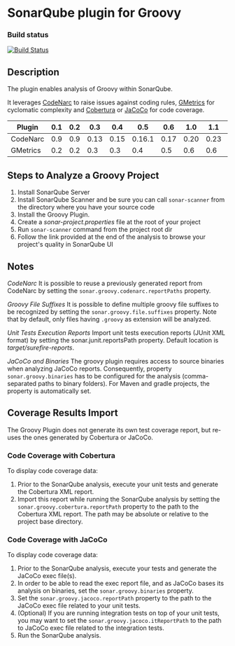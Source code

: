 SonarQube plugin for Groovy
==========

### Build status

[![Build Status](https://api.travis-ci.org/pmayweg/sonar-groovy.png)](https://travis-ci.org/pmayweg/sonar-groovy)

## Description
The plugin enables analysis of Groovy within SonarQube.

It leverages [CodeNarc](http://codenarc.sourceforge.net/) to raise issues against coding rules, [GMetrics](http://gmetrics.sourceforge.net/) for cyclomatic complexity and [Cobertura](http://cobertura.sourceforge.net/) or [JaCoCo](http://www.eclemma.org/jacoco/) for code coverage.

Plugin   | 0.1 | 0.2 | 0.3  | 0.4  | 0.5    | 0.6  | 1.0  | 1.1  | 1.1.1 | 1.2  | 1.3    | 1.3.1  | 1.4
---------|-----|-----|------|------|--------|------|------|------|-------|------|--------|--------|-------
CodeNarc | 0.9 | 0.9 | 0.13 | 0.15 | 0.16.1 | 0.17 | 0.20 | 0.23 | 0.23  | 0.24 | 0.24.1 | 0.24.1 | 0.25.2
GMetrics | 0.2 | 0.2 | 0.3  | 0.3  | 0.4    | 0.5  | 0.6  | 0.6  | 0.7   | 0.7  | 0.7    | 0.7    | 0.7

## Steps to Analyze a Groovy Project
1. Install SonarQube Server
1. Install SonarQube Scanner and be sure you can call `sonar-scanner` from the directory where you have your source code
1. Install the Groovy Plugin.
1. Create a _sonar-project.properties_ file at the root of your project
1. Run `sonar-scanner` command from the project root dir
1. Follow the link provided at the end of the analysis to browse your project's quality in SonarQube UI

## Notes
*CodeNarc*
It is possible to reuse a previously generated report from CodeNarc by setting the `sonar.groovy.codenarc.reportPaths` property.

*Groovy File Suffixes*
It is possible to define multiple groovy file suffixes to be recognized by setting the `sonar.groovy.file.suffixes` property. Note that by default, only files having `.groovy` as extension will be analyzed.

*Unit Tests Execution Reports*
Import unit tests execution reports (JUnit XML format) by setting the sonar.junit.reportsPath property. Default location is _target/surefire-reports_.

*JaCoCo and Binaries*
The groovy plugin requires access to source binaries when analyzing JaCoCo reports. Consequently, property `sonar.groovy.binaries` has to be configured for the analysis (comma-separated paths to binary folders). For Maven and gradle projects, the property is automatically set.

## Coverage Results Import
The Groovy Plugin does not generate its own test coverage report, but re-uses the ones generated by Cobertura or JaCoCo. 

### Code Coverage with Cobertura
To display code coverage data:

1. Prior to the SonarQube analysis, execute your unit tests and generate the Cobertura XML report.
1. Import this report while running the SonarQube analysis by setting the `sonar.groovy.cobertura.reportPath` property to the path to the Cobertura XML report. The path may be absolute or relative to the project base directory.

### Code Coverage with JaCoCo
To display code coverage data:

1. Prior to the SonarQube analysis, execute your tests and generate the JaCoCo exec file(s).
1. In order to be able to read the exec report file, and as JaCoCo bases its analysis on binaries, set the `sonar.groovy.binaries` property.
1. Set the `sonar.groovy.jacoco.reportPath` property to the path to the JaCoCo exec file related to your unit tests.
1. (Optional) If you are running integration tests on top of your unit tests, you may want to set the `sonar.groovy.jacoco.itReportPath` to the path to JaCoCo exec file related to the integration tests.
1. Run the SonarQube analysis.
